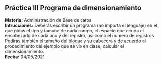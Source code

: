 <h2>Práctica III Programa de dimensionamiento</h2>
<strong>Materia:</strong> Administración de Base de datos <BR>
<strong>Intrucciones:</strong> Deberás escribir un programa (no importa el lenguaje) en el que pidas el tipo y tamaño de cada campo, el espacio que ocupa el encabezado de cada uno y del registro,
así como el numero de registros.
Pedirás también el tamaño del bloque y su cabecera y de acuerdo al procedimiento del ejemplo que se vio en clase, calcular el dimensionamiento.<br>
<strong>Fecha:</strong> 04/05/2021

